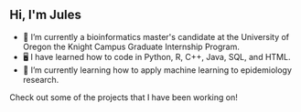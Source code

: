 ## Hi, I'm Jules

- 🧬 I’m currently a bioinformatics master's candidate at the University of Oregon the Knight Campus Graduate Internship Program.
- 🖥️ I have learned how to code in Python, R, C++, Java, SQL, and HTML.
- 🧠 I’m currently learning how to apply machine learning to epidemiology research.

Check out some of the projects that I have been working on!



<!--
**julhays/julhays** is a ✨ _special_ ✨ repository because its `README.md` (this file) appears on your GitHub profile.

Here are some ideas to get you started:

- 🔭 I’m currently working on ...
- 🌱 I’m currently learning ...
- 👯 I’m looking to collaborate on ...
- 🤔 I’m looking for help with ...
- 💬 Ask me about ...
- 📫 How to reach me: ...
- 😄 Pronouns: ...
- ⚡ Fun fact: ...
-->
